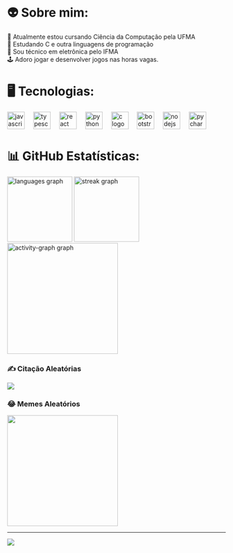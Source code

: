 # 👽 Sobre mim:
🔭 Atualmente estou cursando Ciência da Computação pela UFMA<br>👻 Estudando C e outra linguagens de programação<br>💬 Sou técnico em eletrônica pelo IFMA<br>🕹 Adoro jogar e desenvolver jogos nas horas vagas.

# 🖥️ Tecnologias:
<div align="left">
  <img src="https://cdn.jsdelivr.net/gh/devicons/devicon/icons/javascript/javascript-original.svg" height="40" alt="javascript logo"  />
  <img width="12" />
  <img src="https://cdn.jsdelivr.net/gh/devicons/devicon/icons/typescript/typescript-original.svg" height="40" alt="typescript logo"  />
  <img width="12" />
  <img src="https://cdn.jsdelivr.net/gh/devicons/devicon/icons/react/react-original.svg" height="40" alt="react logo"  />
  <img width="12" />
  <img src="https://cdn.jsdelivr.net/gh/devicons/devicon/icons/python/python-original.svg" height="40" alt="python logo"  />
  <img width="12" />
  <img src="https://cdn.jsdelivr.net/gh/devicons/devicon/icons/c/c-original.svg" height="40" alt="c logo"  />
  <img width="12" />
  <img src="https://cdn.jsdelivr.net/gh/devicons/devicon/icons/bootstrap/bootstrap-original.svg" height="40" alt="bootstrap logo"  />
  <img width="12" />
  <img src="https://cdn.jsdelivr.net/gh/devicons/devicon/icons/nodejs/nodejs-original.svg" height="40" alt="nodejs logo"  />
  <img width="12" />
  <img src="https://cdn.jsdelivr.net/gh/devicons/devicon/icons/pycharm/pycharm-original.svg" height="40" alt="pycharm logo"  />
</div>

# 📊 GitHub Estatísticas:
<div align="left">
  <img src="https://github-readme-stats.vercel.app/api/top-langs?username=IgorKhalil&locale=pt-br&hide_title=false&layout=compact&card_width=320&langs_count=5&theme=algolia&hide_border=false&order=2" height="150" alt="languages graph"  />
  <img src="https://streak-stats.demolab.com?user=IgorKhalil&locale=pt-br&mode=daily&theme=algolia&hide_border=false&border_radius=5&order=3" height="150" alt="streak graph"  />
  <img src="https://github-readme-activity-graph.vercel.app/graph?username=IgorKhalil&radius=16&theme=tokyo-night&area=true&order=5&hide_border=false&hide_title=false" height="255" alt="activity-graph graph"  />
</div>

<div display="flex" >
  
  ### ✍️ Citação Aleatórias
  ![](https://quotes-github-readme.vercel.app/api?type=horizontal&theme=tokyonight)


  ### 😂 Memes Aleatórios
  <img src='https://randommeme-five.vercel.app/' style="height: 255px;"/>
</div>

---
[![](https://visitcount.itsvg.in/api?id=IgorKhalil&icon=0&color=1)](https://visitcount.itsvg.in)

